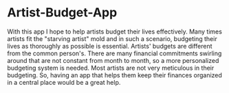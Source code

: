 Artist-Budget-App
=================
With this app I hope to help artists budget their lives effectively. Many times artists fit the "starving artist" mold and in such a scenario, budgeting their lives as thoroughly as possible is essential. Artists' budgets are different from the common person's. There are many financial commitments swirling around that are not constant from month to month, so a more personalized budgeting system is needed. Most artists are not very meticulous in their budgeting. So, having an app that helps them keep their finances organized in a central place would be a great help. 
